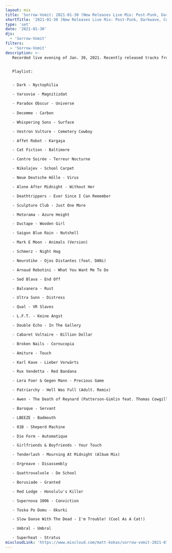 ```yaml
---
layout: mix
title: 'Sorrow-Vomit: 2021-01-30 (New Releases Live Mix: Post-Punk, Darkwave, Cold, Synth, Goth, EBM...)'
shortTitle: '2021-01-30 (New Releases Live Mix: Post-Punk, Darkwave, Cold, Synth, Goth, EBM...)'
type: 'set'
date: '2021-01-30'
djs:
  - 'Sorrow-Vomit'
filters:
  - 'Sorrow-Vomit'
description: >-
   Recorded live evening of Jan. 30, 2021. Recently released tracks from this month, and loads of new ones released over past few days... in the world of underground international post-punk, coldwave, darkwave, minimal synth, ebm, and goth/synth/electronic related sub-genres...


   Playlist:


   - Dark - Nyctophilia

   - Varsovie - Magnitizdat

   - Paradox Obscur - Universe
   
   - Decomme - Carbon

   - Whispering Sons - Surface

   - Vestron Vulture - Cemetery Cowboy

   - Affet Robot - Kargaşa

   - Cat Fiction - Baltimore

   - Contre Soirée - Terreur Nocturne

   - Nikolajev - School Carpet

   - Neue Deutsche Hölle - Virus

   - Alone After Midnight - Without Her

   - Deathtrippers - Ever Since I Can Remember

   - Sculpture Club - Just One More

   - Motorama - Azure Height

   - Ductape - Wooden Girl

   - Saigon Blue Rain - Nutshell

   - Mark E Moon - Animals (Version)

   - Schmerz - Night Hag

   - Neurotike - Ojos Distantes (feat. DANi)

   - Arnaud Rebotini - What You Want Me To Do

   - Sed Blava - End Off

   - Balvanera - Rust

   - Ultra Sunn - Distress

   - Qual - VR Slaves

   - L.F.T. - Keine Angst

   - Double Echo - In The Gallery

   - Cabaret Voltaire - Billion Dollar

   - Broken Nails - Cornucopia

   - Amiture - Touch

   - Karl Kave - Lieber Vorwärts

   - Rux Vendetta - Red Bandana

   - Lera Foer & Gegen Mann - Precious Game

   - Patriarchy - Hell Was Full (Adult. Remix)

   - Awen - The Death of Reynard (Patterson-Gimlin feat. Thomas Cowgill)

   - Baroque - Servant

   - LBEEZE - Badmouth

   - 01B - Sheperd Machine

   - Die Form - Automatique

   - Girlfriends & Boyfriends - Your Touch

   - Tenderlash - Mourning At Midnight (Album Mix)

   - Orgreave - Disassembly

   - Quattrovalvole - De School

   - Borusiade - Granted

   - Red Lodge - Honolulu's Killer

   - Supernova 1006 - Conviction

   - Toska Po Domu - Okurki

   - Slow Danse With The Dead - I'm Trouble! (Cool As A Cat!)

   - Umbral - Umbral

   - Superheat - Stratus
mixcloudLink: 'https://www.mixcloud.com/matt-kokas/sorrow-vomit-2021-01-30-new-2021-releases-live-mix-post-punk-darkwave-cold-synth-goth-ebm'
---
```


